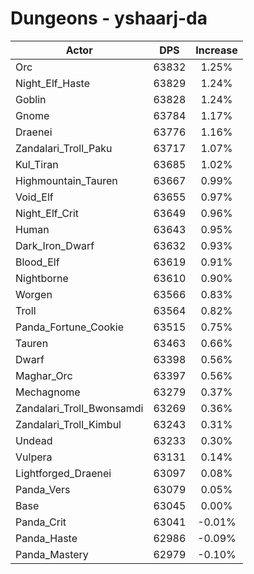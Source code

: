 # Dungeons - yshaarj-da
| Actor | DPS | Increase |
|---|:---:|:---:|
|Orc|63832|1.25%|
|Night_Elf_Haste|63829|1.24%|
|Goblin|63828|1.24%|
|Gnome|63784|1.17%|
|Draenei|63776|1.16%|
|Zandalari_Troll_Paku|63717|1.07%|
|Kul_Tiran|63685|1.02%|
|Highmountain_Tauren|63667|0.99%|
|Void_Elf|63655|0.97%|
|Night_Elf_Crit|63649|0.96%|
|Human|63643|0.95%|
|Dark_Iron_Dwarf|63632|0.93%|
|Blood_Elf|63619|0.91%|
|Nightborne|63610|0.90%|
|Worgen|63566|0.83%|
|Troll|63564|0.82%|
|Panda_Fortune_Cookie|63515|0.75%|
|Tauren|63463|0.66%|
|Dwarf|63398|0.56%|
|Maghar_Orc|63397|0.56%|
|Mechagnome|63279|0.37%|
|Zandalari_Troll_Bwonsamdi|63269|0.36%|
|Zandalari_Troll_Kimbul|63243|0.31%|
|Undead|63233|0.30%|
|Vulpera|63131|0.14%|
|Lightforged_Draenei|63097|0.08%|
|Panda_Vers|63079|0.05%|
|Base|63045|0.00%|
|Panda_Crit|63041|-0.01%|
|Panda_Haste|62986|-0.09%|
|Panda_Mastery|62979|-0.10%|
